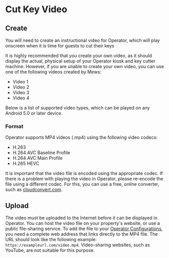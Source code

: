 # Cut Key Video

## Create

You will need to create an instructional video for Operator, which will play onscreen when it is time for guests to cut their keys

It is highly recommended that you create your own video, as it should display the actual, physical setup of your Operator kiosk and key cutter machine. However, if you are unable to create your own video, you can use one of the following videos created by Mews:

* Video 1
* Video 2
* Video 3 
* Video 4

Below is a list of supported video types, which can be played on any Android 5.0 or later device.

### Format

Operator supports MP4 videos \(.mp4\) using the following video codecs:

* H.263
* H.264 AVC Baseline Profile
* H.264 AVC Main Profile
* H.265 HEVC

It is important that the video file is encoded using the appropriate codec. If there is a problem with playing the video in Operator, please re-encode the file using a different codec. For this, you can use a free, online converter, such as [cloudconvert.com](http://cloudconvert.com/).

## Upload 

The video must be uploaded to the Internet before it can be displayed in Operator. You can host the video file on your property's website, or use a public file-sharing service. To add the file to your [Operator Configurations](https://mews-systems.gitbook.io/guide/operator/setup#operator-configuration), you need a complete web address that links directly to the MP4 file. The URL should look like the following example: `https://exampleurl.com/video.mp4`. Video-sharing websites, such as YouTube, are not suitable for this purpose. 

